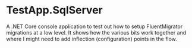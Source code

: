 # TestApp.SqlServer

A .NET Core console application to test out how to setup FluentMigrator migrations at a low level.  It shows how the various bits work together and where I might need to add inflection (configuration) points in the flow.


